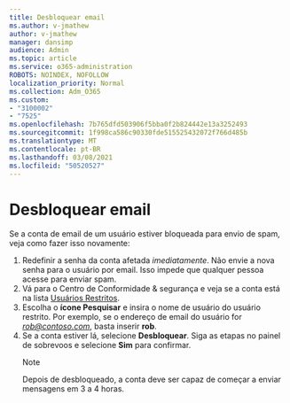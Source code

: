 ```yaml
---
title: Desbloquear email
ms.author: v-jmathew
author: v-jmathew
manager: dansimp
audience: Admin
ms.topic: article
ms.service: o365-administration
ROBOTS: NOINDEX, NOFOLLOW
localization_priority: Normal
ms.collection: Adm_O365
ms.custom:
- "3100002"
- "7525"
ms.openlocfilehash: 7b765dfd503906f5bba0f2b824442e13a3252493
ms.sourcegitcommit: 1f998ca586c90330fde515525432072f766d485b
ms.translationtype: MT
ms.contentlocale: pt-BR
ms.lasthandoff: 03/08/2021
ms.locfileid: "50520527"
---
```

# <a name="unblock-email"></a>Desbloquear email

Se a conta de email de um usuário estiver bloqueada para envio de spam, veja como fazer isso novamente:

1. Redefinir a senha da conta afetada *imediatamente*. Não envie a nova senha para o usuário por email. Isso impede que qualquer pessoa acesse para enviar spam.
2. Vá para o Centro de Conformidade & segurança e veja se a conta está na lista [Usuários Restritos](https://protection.office.com/#/restrictedusers).
3. Escolha o **ícone Pesquisar** e insira o nome de usuário do usuário restrito. Por exemplo, se o endereço de email do usuário for *rob@contoso.com*, basta inserir **rob**.
4. Se a conta estiver lá, selecione **Desbloquear**. Siga as etapas no painel de sobrevoos e selecione **Sim** para confirmar.  
    > [!NOTE]
    > Depois de desbloqueado, a conta deve ser capaz de começar a enviar mensagens em 3 a 4 horas.
